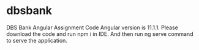 # dbsbank
DBS Bank Angular Assignment Code
Angular version is 11.1.1.
Please download the code and run npm i in IDE. And then run ng serve command to serve the application. 

